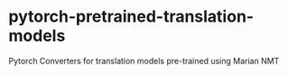 # pytorch-pretrained-translation-models
Pytorch Converters for translation models pre-trained using Marian NMT
